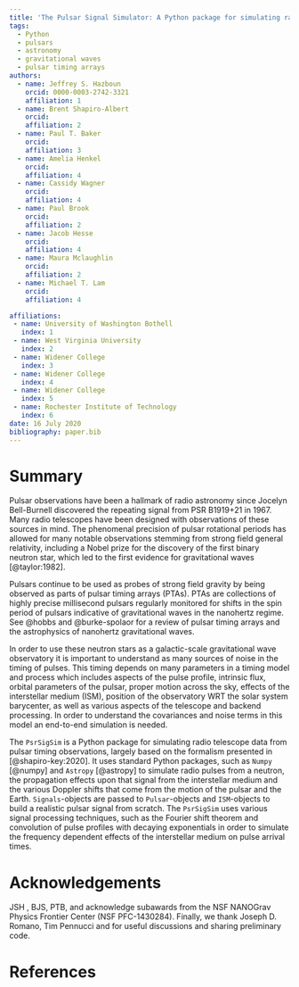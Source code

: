 ```yaml
---
title: 'The Pulsar Signal Simulator: A Python package for simulating radio signal data from pulsars'
tags:
  - Python
  - pulsars
  - astronomy
  - gravitational waves
  - pulsar timing arrays
authors:
  - name: Jeffrey S. Hazboun
    orcid: 0000-0003-2742-3321
    affiliation: 1
  - name: Brent Shapiro-Albert
    orcid:
    affiliation: 2
  - name: Paul T. Baker
    orcid:
    affiliation: 3
  - name: Amelia Henkel
    orcid:
    affiliation: 4
  - name: Cassidy Wagner
    orcid:
    affiliation: 4
  - name: Paul Brook
    orcid:
    affiliation: 2
  - name: Jacob Hesse
    orcid:
    affiliation: 4
  - name: Maura Mclaughlin
    orcid:
    affiliation: 2
  - name: Michael T. Lam
    orcid:
    affiliation: 4

affiliations:
 - name: University of Washington Bothell
   index: 1
 - name: West Virginia University
   index: 2
 - name: Widener College
   index: 3
 - name: Widener College
   index: 4
 - name: Widener College
   index: 5
 - name: Rochester Institute of Technology
   index: 6
date: 16 July 2020
bibliography: paper.bib
---
```


# Summary

Pulsar observations have been a hallmark of radio astronomy since Jocelyn Bell-Burnell
discovered the repeating signal from PSR B1919+21 in 1967. Many radio telescopes have
been designed with observations of these sources in mind. The phenomenal precision of pulsar
rotational periods has allowed for many notable observations stemming from strong
field general relativity, including a Nobel prize for the discovery of the first binary neutron star, which led to the first evidence for gravitational waves [@taylor:1982].

Pulsars continue to be used as probes of strong field gravity by being observed as parts of pulsar timing arrays (PTAs). PTAs are collections of highly precise millisecond pulsars regularly
monitored for shifts in the spin period of pulsars indicative of gravitational
waves in the nanohertz regime. See @hobbs and @burke-spolaor for a review of
pulsar timing arrays and the astrophysics of nanohertz gravitational waves.

In order to use these neutron stars as a galactic-scale gravitational wave observatory it is important to understand as many sources of noise in the timing of pulses. This timing depends on many parameters in a timing model and process which includes aspects of the pulse profile, intrinsic flux, orbital parameters of the pulsar, proper motion across the sky, effects of the interstellar medium (ISM), position of the observatory WRT the solar system barycenter, as well as various aspects of the telescope and backend processing. In order to understand the covariances and noise terms in this model an end-to-end simulation is needed.

The ``PsrSigSim`` is a Python package for simulating radio telescope data from pulsar timing observations, largely based on the formalism presented in [@shapiro-key:2020].
It uses standard Python packages, such as ``Numpy`` [@numpy] and ``Astropy``
[@astropy] to simulate radio pulses from a neutron, the propagation effects upon that signal
from the interstellar medium and the various Doppler shifts that come from the motion of the pulsar and the Earth. ``Signals``-objects are passed to ``Pulsar``-objects and `ISM`-objects to build a realistic pulsar signal from scratch. The ``PsrSigSim`` uses various signal processing techniques, such as the Fourier shift theorem and convolution of pulse profiles with decaying exponentials in order to simulate the frequency dependent effects of the interstellar medium on pulse arrival times.

# Acknowledgements

JSH , BJS, PTB,  and  acknowledge subawards from the NSF NANOGrav Physics Frontier Center (NSF PFC-1430284). Finally, we thank Joseph D. Romano, Tim Pennucci and for useful discussions and sharing preliminary code.

# References
